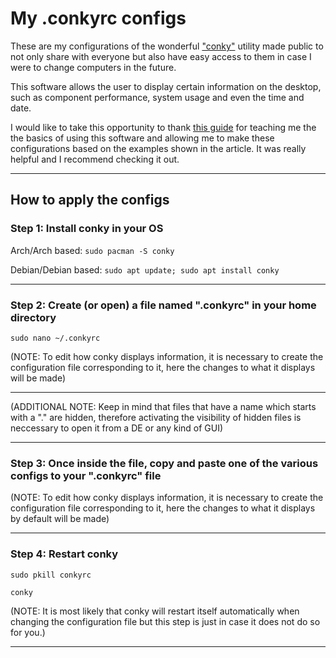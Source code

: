 # My .conkyrc configs
These are my configurations of the wonderful ["conky"]( https://en.wikipedia.org/wiki/Conky_(software)) utility made public to not only share with everyone but also have easy access to them in case I were to change computers in the future. 

This software allows the user to display certain information on the desktop, such as component performance, system usage and even the time and date.

I would like to take this opportunity to thank [this guide](https://en.wikipedia.org/wiki/Conky_(software)](https://aprendolinux.com/monitoriza-con-estilo-en-linux-guia-completa-de-conky/)) for teaching me the the basics of using this software and allowing me to make these configurations based on the examples shown in the article. It was really helpful and I recommend checking it out.

----------------------------
<h2> How to apply the configs </h2>

<h3> Step 1: Install conky in your OS </h3>

Arch/Arch based: `sudo pacman -S conky`

Debian/Debian based: `sudo apt update; sudo apt install conky`

----------------------------
<h3> Step 2: Create (or open) a file named ".conkyrc" in your home directory </h3>

 `sudo nano ~/.conkyrc`
 
(NOTE: To edit how conky displays information, it is necessary to create the configuration file corresponding to it, here the changes to what it displays will be made)


----------------------------
(ADDITIONAL NOTE: Keep in mind that files that have a name which starts with a "." are hidden, therefore activating the visibility of hidden files is neccessary to open it from a DE or any kind of GUI)

----------------------------
<h3> Step 3: Once inside the file, copy and paste one of the various configs to your ".conkyrc" file </h3>


(NOTE: To edit how conky displays information, it is necessary to create the configuration file corresponding to it, here the changes to what it displays by default will be made)

----------------------------

<h3> Step 4: Restart conky </h3>

`sudo pkill conkyrc`
 
`conky`
  
(NOTE: It is most likely that conky will restart itself automatically when changing the configuration file but this step is just in case it does not do so for you.)
  
----------------------------


